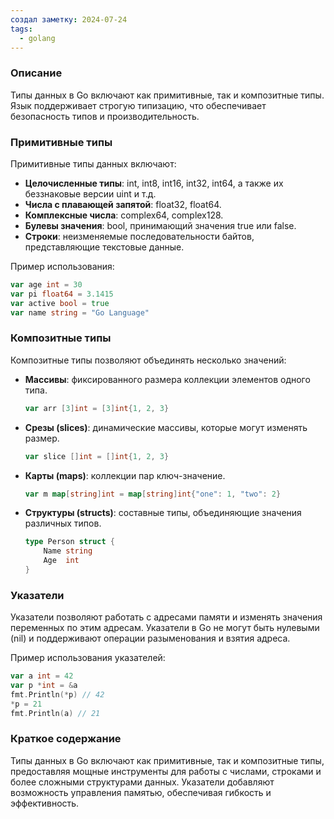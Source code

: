 ```yaml
---
создал заметку: 2024-07-24
tags:
  - golang
---
```

### Описание
Типы данных в Go включают как примитивные, так и композитные типы. Язык поддерживает строгую типизацию, что обеспечивает безопасность типов и производительность.

### Примитивные типы

Примитивные типы данных включают:
- **Целочисленные типы**: int, int8, int16, int32, int64, а также их беззнаковые версии uint и т.д.
- **Числа с плавающей запятой**: float32, float64.
- **Комплексные числа**: complex64, complex128.
- **Булевы значения**: bool, принимающий значения true или false.
- **Строки**: неизменяемые последовательности байтов, представляющие текстовые данные.

Пример использования:
```go
var age int = 30
var pi float64 = 3.1415
var active bool = true
var name string = "Go Language"
```

### Композитные типы

Композитные типы позволяют объединять несколько значений:
- **Массивы**: фиксированного размера коллекции элементов одного типа.
  ```go
  var arr [3]int = [3]int{1, 2, 3}
  ```
- **Срезы (slices)**: динамические массивы, которые могут изменять размер.
  ```go
  var slice []int = []int{1, 2, 3}
  ```
- **Карты (maps)**: коллекции пар ключ-значение.
  ```go
  var m map[string]int = map[string]int{"one": 1, "two": 2}
  ```
- **Структуры (structs)**: составные типы, объединяющие значения различных типов.
  ```go
  type Person struct {
      Name string
      Age  int
  }
  ```

### Указатели

Указатели позволяют работать с адресами памяти и изменять значения переменных по этим адресам. Указатели в Go не могут быть нулевыми (nil) и поддерживают операции разыменования и взятия адреса.

Пример использования указателей:
```go
var a int = 42
var p *int = &a
fmt.Println(*p) // 42
*p = 21
fmt.Println(a) // 21
```

### Краткое содержание

Типы данных в Go включают как примитивные, так и композитные типы, предоставляя мощные инструменты для работы с числами, строками и более сложными структурами данных. Указатели добавляют возможность управления памятью, обеспечивая гибкость и эффективность.
